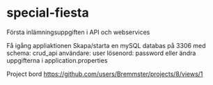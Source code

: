 # special-fiesta
Första inlämningsuppgiften i API och webservices


Få igång appliaktionen
Skapa/starta en mySQL databas på 3306 med schema: crud_api
användare: user
lösenord: password
eller ändra uppgifterna i application.properties




Project bord https://github.com/users/Bremmster/projects/8/views/1
